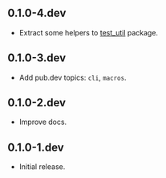 ## 0.1.0-4.dev

* Extract some helpers to [test_util](https://pub.dev/packages/test_util) package.

## 0.1.0-3.dev

* Add pub.dev topics: `cli`, `macros`.

## 0.1.0-2.dev

* Improve docs.

## 0.1.0-1.dev

* Initial release.
